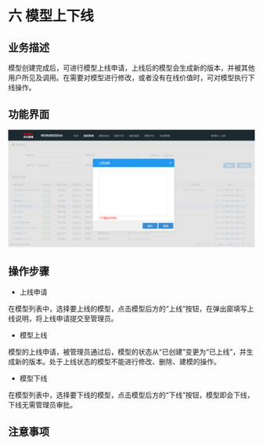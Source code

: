 # 六   模型上下线

## 业务描述

模型创建完成后，可进行模型上线申请，上线后的模型会生成新的版本，并被其他用户所见及调用。在需要对模型进行修改，或者没有在线价值时，可对模型执行下线操作。

## 功能界面

![](/assets/模型上线.png)

## 操作步骤

* 上线申请

在模型列表中，选择要上线的模型，点击模型后方的“上线”按钮，在弹出窗填写上线说明，将上线申请提交至管理员。

* 模型上线

模型的上线申请，被管理员通过后，模型的状态从“已创建”变更为“已上线”，并生成新的版本。处于上线状态的模型不能进行修改、删除、建模的操作。

* 模型下线

在模型列表中，选择要下线的模型，点击模型后方的“下线”按钮，模型即会下线，下线无需管理员审批。

## 注意事项



